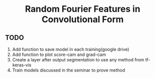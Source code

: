 # <center> Random Fourier Features in Convolutional Form </center>


## TODO 
1. Add function to save model in each training(google drive)
2. Add function to plot score-cam and grad-cam
3. Create a layer after output segmentation to use any method from tf-keras-vis
4. Train models discussed in the seminar to prove method